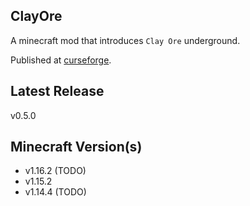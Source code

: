
ClayOre
---
A minecraft mod that introduces `Clay Ore` underground.

Published at [curseforge](https://www.curseforge.com/minecraft/mc-mods/clayore).

Latest Release
-----
v0.5.0

Minecraft Version(s)
-----
- v1.16.2 (TODO)
- v1.15.2
- v1.14.4 (TODO)
